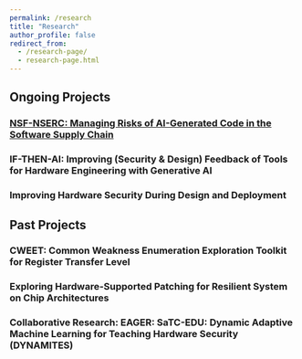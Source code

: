 ```yaml
---
permalink: /research
title: "Research"
author_profile: false
redirect_from: 
  - /research-page/
  - research-page.html
---
```


## Ongoing Projects
### [NSF-NSERC: Managing Risks of AI-Generated Code in the Software Supply Chain](https://sites.google.com/nyu.edu/nsf2341206/)


### IF-THEN-AI: Improving (Security & Design) Feedback of Tools for Hardware Engineering with Generative AI


### Improving Hardware Security During Design and Deployment 



## Past Projects
### CWEET: Common Weakness Enumeration Exploration Toolkit for Register Transfer Level

### Exploring Hardware-Supported Patching for Resilient System on Chip Architectures

### Collaborative Research: EAGER: SaTC-EDU: Dynamic Adaptive Machine Learning for Teaching Hardware Security (DYNAMITES)
